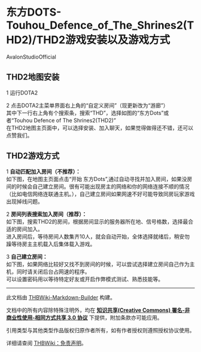 # 东方DOTS-Touhou_Defence_of_The_Shrines2(THD2)/THD2游戏安装以及游戏方式

<!-- source html: G:\repos\THBWiki-Markdown-Builder\THBWikiMarkdown\Temp\main\a\a5\ns0%3A%E4%B8%9C%E6%96%B9DOTS-Touhou_Defence_of_The_Shrines2%28THD2%29%2FTHD2%E6%B8%B8%E6%88%8F%E5%AE%89%E8%A3%85%E4%BB%A5%E5%8F%8A%E6%B8%B8%E6%88%8F%E6%96%B9%E5%BC%8F.html -->

AvalonStudioOfficial

## THD2地图安装
1 运行DOTA2  

2 点击DOTA2主菜单界面右上角的“自定义房间”（现更新改为“游廊”）  
其中下一行右上角有个搜索条，搜索“THD”，选择如图的“东方Dots”或者“Touhou Defence of The Shrines2(THD2)”  
在THD2地图主页面中，可以选择安装、加入聊天，如果觉得做得还不错，还可以点赞我们。  


  
[](./文件-THD2教学3.jpg.md)
  

## THD2游戏方式
1  **自动匹配加入房间（不推荐）：**   
如下图，在地图主页面点击“开始 东方Dots”,通过自动寻找并加入房间，如果没房间的时候会自己建立房间。很有可能出现房主的网络和你的网络连接不顺的情况（比如电信网络连联通主机。），自己建立房间如果网速不好可能导致同房玩家游戏出现掉线问题。  
[](./文件-THD2教学4.jpg.md)  

2  **房间列表搜索加入房间（推荐）：**   
如下图，搜索THD2的房间，根据房间显示的服务器所在地、信号格数，选择最合适的房间加入。  
进入房间后，等待房间人数集齐10人，就会自动开始，全体选择就绪后，稍安勿躁等待房主主机载入后集体载入游戏。  
[](./文件-THD2教学5.jpg.md)  

3  **自己建立房间：**   
如下图，如果网络比较好又找不到房间的时候，可以尝试选择建立房间自己作为主机，同时请关闭后台占网速的程序。  
可以设置密码用以等待特定好友或开启作弊模式测试、熟悉技能等。  
[](./文件-THD2教学6.jpg.md)  






---

此文档由 [THBWiki-Markdown-Builder](https://github.com/Delsin-Yu/THBWiki-Markdown-Builder) 构建。

文档中的所有内容除特殊注明外，均在 [**知识共享(Creative Commons) 署名-非商业性使用-相同方式共享 3.0 协议**](https://creativecommons.org/licenses/by-sa/3.0/deed.zh-hans) 下提供，附加条款亦可能应用。

引用类型与其他类型作品版权归原作者所有，如有作者授权则遵照授权协议使用。

详细请查阅 [THBWiki：免责声明](https://thbwiki.cc/THBWiki:%E5%85%8D%E8%B4%A3%E5%A3%B0%E6%98%8E)。

